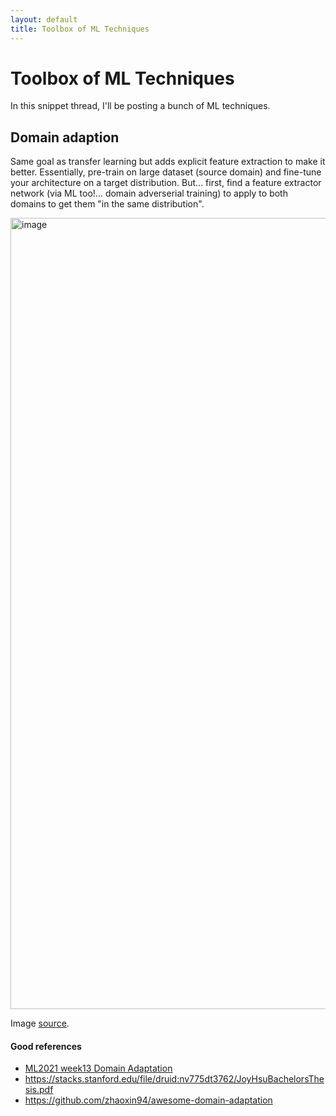 ```yaml
---
layout: default
title: Toolbox of ML Techniques 
---
```


# Toolbox of ML Techniques  

In this snippet thread, I'll be posting a bunch of ML techniques. 

## Domain adaption 

Same goal as transfer learning but adds explicit feature extraction to make it better. Essentially, pre-train on large dataset (source domain) and fine-tune your architecture on a target distribution. But... first, find a feature extractor network (via ML too!... domain adverserial training) to apply to both domains to get them "in the same distribution".  

<img width="1266" alt="image" src="https://user-images.githubusercontent.com/57341225/184988433-02f68433-1827-4c05-b08a-cdd269ce7565.png"> 

Image [source](https://www.youtube.com/watch?v=8AKqH6V9kjE). 

#### Good references 
- [ML2021 week13 Domain Adaptation](https://www.youtube.com/watch?v=8AKqH6V9kjE) 
- https://stacks.stanford.edu/file/druid:nv775dt3762/JoyHsuBachelorsThesis.pdf
- https://github.com/zhaoxin94/awesome-domain-adaptation
